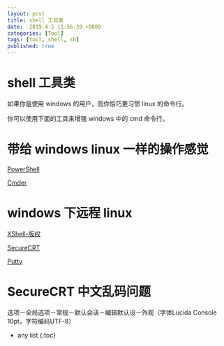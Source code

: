 ```yaml
---
layout: post
title: shell 工具类
date:  2019-4-5 11:56:39 +0800
categories: [Tool]
tags: [tool, shell, sh]
published: true
---
```


# shell 工具类

如果你是使用 windows 的用户，而你恰巧更习惯 linux 的命令行。

你可以使用下面的工具来增强 windows 中的 cmd 命令行。

# 带给 windows linux 一样的操作感觉

[PowerShell](https://docs.microsoft.com/en-us/powershell/scripting/overview?view=powershell-6)

[Cmder](https://cmder.net/)

# windows 下远程 linux

[XShell-版权](https://www.netsarang.com/en/xshell/)

[SecureCRT](https://www.vandyke.com/products/securecrt/)

[Putty](https://www.chiark.greenend.org.uk/~sgtatham/putty/latest.html)


# SecureCRT 中文乱码问题

选项－全局选项－常规－默认会话－编辑默认设－外观（字体Lucida Console 10pt，字符编码UTF-8）

* any list
{:toc}











